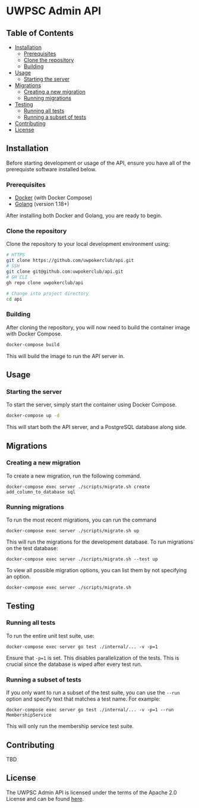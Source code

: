 # UWPSC Admin API

## Table of Contents
- [Installation](#installation)
  - [Prerequisites](#prerequisites)
  - [Clone the repository](#clone-the-repository)
  - [Building](#building)
- [Usage](#testing)
  - [Starting the server](#starting-the-server)
- [Migrations](#migrations)
  - [Creating a new migration](#creating-a-new-migration)
  - [Running migrations](#running-migrations)
- [Testing](#testing)
  - [Running all tests](#running-all-tests)
  - [Running a subset of tests](#running-a-subset-of-tests)
- [Contributing](#contributing)
- [License](#license)

## Installation
Before starting development or usage of the API, ensure you have all of the prerequiste software installed below.

### Prerequisites
- [Docker](https://www.docker.com/) (with Docker Compose)
- [Golang](https://go.dev/) (version 1.18+)

After installing both Docker and Golang, you are ready to begin.

### Clone the repository
Clone the repository to your local development environment using:
```sh
# HTTPS
git clone https://github.com/uwpokerclub/api.git
# SSH
git clone git@github.com:uwpokerclub/api.git
# GH CLI
gh repo clone uwpokerclub/api

# Change into project directory
cd api
```

### Building
After cloning the repository, you will now need to build the container image with Docker Compose.
```sh
docker-compose build
```
This will build the image to run the API server in.

## Usage

### Starting the server
To start the server, simply start the container using Docker Compose.
```sh
docker-compose up -d
```
This will start both the API server, and a PostgreSQL database along side.

## Migrations

### Creating a new migration
To create a new migration, run the following command.
```
docker-compose exec server ./scripts/migrate.sh create add_column_to_database sql
```

### Running migrations
To run the most recent migrations, you can run the command
```
docker-compose exec server ./scripts/migrate.sh up
```
This will run the migrations for the development database. To run migrations on the test database:
```
docker-compose exec server ./scripts/migrate.sh --test up
```
To view all possible migration options, you can list them by not specifying an option.
```
docker-compose exec server ./scripts/migrate.sh
```
## Testing

### Running all tests
To run the entire unit test suite, use:
```
docker-compose exec server go test ./internal/... -v -p=1
```
Ensure that `-p=1` is set. This disables parallelization of the tests. This is crucial since the database is wiped after every test run.

### Running a subset of tests
If you only want to run a subset of the test suite, you can use the `--run` option and specify text that matches a test name. For example:
```
docker-compose exec server go test ./internal/... -v -p=1 --run MembershipService
```
This will only run the membership service test suite.

## Contributing
TBD

## License
The UWPSC Admin API is licensed under the terms of the Apache 2.0 License and can be found [here](LICENSE).